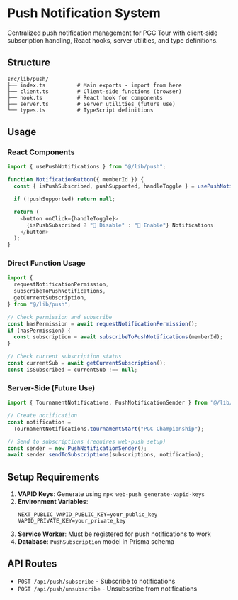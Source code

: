 # Push Notification System

Centralized push notification management for PGC Tour with client-side subscription handling, React hooks, server utilities, and type definitions.

## Structure

```
src/lib/push/
├── index.ts          # Main exports - import from here
├── client.ts         # Client-side functions (browser)
├── hook.ts           # React hook for components
├── server.ts         # Server utilities (future use)
└── types.ts          # TypeScript definitions
```

## Usage

### React Components

```typescript
import { usePushNotifications } from "@/lib/push";

function NotificationButton({ memberId }) {
  const { isPushSubscribed, pushSupported, handleToggle } = usePushNotifications(memberId);

  if (!pushSupported) return null;

  return (
    <button onClick={handleToggle}>
      {isPushSubscribed ? "🔕 Disable" : "🔔 Enable"} Notifications
    </button>
  );
}
```

### Direct Function Usage

```typescript
import {
  requestNotificationPermission,
  subscribeToPushNotifications,
  getCurrentSubscription,
} from "@/lib/push";

// Check permission and subscribe
const hasPermission = await requestNotificationPermission();
if (hasPermission) {
  const subscription = await subscribeToPushNotifications(memberId);
}

// Check current subscription status
const currentSub = await getCurrentSubscription();
const isSubscribed = currentSub !== null;
```

### Server-Side (Future Use)

```typescript
import { TournamentNotifications, PushNotificationSender } from "@/lib/push";

// Create notification
const notification =
  TournamentNotifications.tournamentStart("PGC Championship");

// Send to subscriptions (requires web-push setup)
const sender = new PushNotificationSender();
await sender.sendToSubscriptions(subscriptions, notification);
```

## Setup Requirements

1. **VAPID Keys**: Generate using `npx web-push generate-vapid-keys`
2. **Environment Variables**:
   ```
   NEXT_PUBLIC_VAPID_PUBLIC_KEY=your_public_key
   VAPID_PRIVATE_KEY=your_private_key
   ```
3. **Service Worker**: Must be registered for push notifications to work
4. **Database**: `PushSubscription` model in Prisma schema

## API Routes

- `POST /api/push/subscribe` - Subscribe to notifications
- `POST /api/push/unsubscribe` - Unsubscribe from notifications
